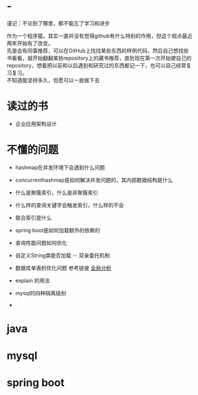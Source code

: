 # -
谨记：不论到了哪里，都不能忘了学习和进步

  作为一个程序猿，其实一直并没有觉得github有什么特别的作用，但这个观点最近两年开始有了改变。  
  先是会有同事推荐，可以在GitHub上找找某些东西的样例代码，然后自己想找些书看看，就开始翻翻某些repository上的藏书推荐，直到现在第一次开始建自己的repository，想着把以前和以后遇到和研究过的东西都记一下，也可以自己经常复习复习。  
  不知道能坚持多久，但愿可以一直做下去  

# 读过的书 

* 企业应用架构设计

# 不懂的问题 

* hashmap在并发环境下会遇到什么问题
* concurrenthashmap是如何解决并发问题的，其内部数据结构是什么
* 什么是聚簇索引，什么是非聚簇索引
* 什么样的查询关键字会触发索引，什么样的不会
* 联合索引是什么
* spring boot是如何加载额外的依赖的
* 查询性能问题如何优化
* 自定义String类能否加载 -- 双亲委托机制
* 数据库单表的优化问题
参考链接 [全局分析](https://blog.csdn.net/yjn1995/article/details/98472759)
* explain 的用法
  
* mysql的四种隔离级别
* 
# java

# mysql 

# spring boot 
